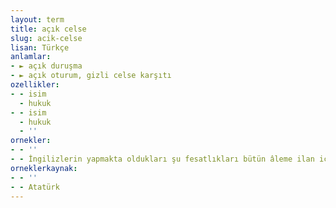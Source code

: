 ```yaml
---
layout: term
title: açık celse
slug: acik-celse
lisan: Türkçe
anlamlar:
- ► açık duruşma
- ► açık oturum, gizli celse karşıtı
ozellikler:
- - isim
  - hukuk
- - isim
  - hukuk
  - ''
ornekler:
- - ''
- - İngilizlerin yapmakta oldukları şu fesatlıkları bütün âleme ilan için gizli celseyi açık celse yapsak olmaz mı?
orneklerkaynak:
- - ''
- - Atatürk
---
```

